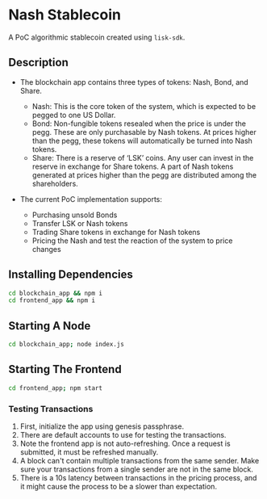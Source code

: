 # Nash Stablecoin

A PoC algorithmic stablecoin created using `lisk-sdk`.

## Description

- The blockchain app contains three types of tokens: Nash, Bond, and Share.
  - Nash: This is the core token of the system, which is expected to be pegged to one US Dollar.
  - Bond: Non-fungible tokens resealed when the price is under the pegg. These are only purchasable by Nash tokens. At prices higher than the pegg, these tokens will automatically be turned into Nash tokens. 
  - Share: There is a reserve of ‘LSK’ coins. Any user can invest in the reserve in exchange for Share tokens. A part of Nash tokens generated at prices higher than the pegg are distributed among the shareholders.

- The current PoC implementation supports:
  - Purchasing unsold Bonds
  - Transfer LSK or Nash tokens
  - Trading Share tokens in exchange for Nash tokens
  - Pricing the Nash and test the reaction of the system to price changes

## Installing Dependencies

```bash
cd blockchain_app && npm i
cd frontend_app && npm i
```

## Starting A Node

```bash
cd blockchain_app; node index.js
```

## Starting The Frontend

```bash
cd frontend_app; npm start
```

### Testing Transactions

1. First, initialize the app using genesis passphrase.
2. There are default accounts to use for testing the transactions.
3. Note the frontend app is not auto-refreshing. Once a request is submitted, it must be refreshed manually.
4. A block can't contain multiple transactions from the same sender. Make sure your transactions from a single sender are not in the same block.
5. There is a 10s latency between transactions in the pricing process, and it might cause the process to be a slower than expectation.
